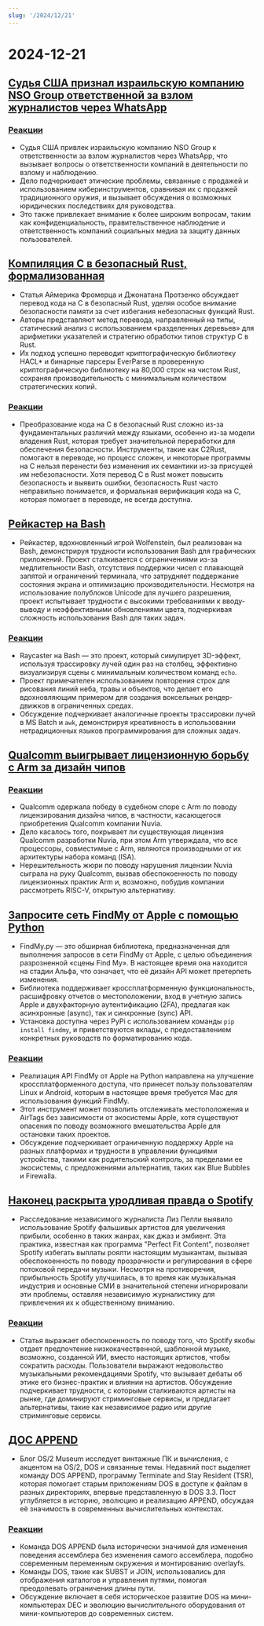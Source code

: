 ```yaml
---
slug: '/2024/12/21'
---
```


# 2024-12-21

## [Судья США признал израильскую компанию NSO Group ответственной за взлом журналистов через WhatsApp](https://www.reuters.com/technology/cybersecurity/us-judge-finds-israels-nso-group-liable-hacking-whatsapp-lawsuit-2024-12-21/)

### [Реакции](https://news.ycombinator.com/item?id=42476828)

- Судья США привлек израильскую компанию NSO Group к ответственности за взлом журналистов через WhatsApp, что вызывает вопросы о ответственности компаний в деятельности по взлому и наблюдению.
- Дело подчеркивает этические проблемы, связанные с продажей и использованием киберинструментов, сравнивая их с продажей традиционного оружия, и вызывает обсуждения о возможных юридических последствиях для руководства.
- Это также привлекает внимание к более широким вопросам, таким как конфиденциальность, правительственное наблюдение и ответственность компаний социальных медиа за защиту данных пользователей.

## [Компиляция C в безопасный Rust, формализованная](https://arxiv.org/abs/2412.15042)

- Статья Аймерика Фромерца и Джонатана Протзенко обсуждает перевод кода на C в безопасный Rust, уделяя особое внимание безопасности памяти за счет избегания небезопасных функций Rust.
- Авторы представляют метод перевода, направленный на типы, статический анализ с использованием «разделенных деревьев» для арифметики указателей и стратегию обработки типов структур C в Rust.
- Их подход успешно переводит криптографическую библиотеку HACL\* и бинарные парсеры EverParse в проверенную криптографическую библиотеку на 80,000 строк на чистом Rust, сохраняя производительность с минимальным количеством стратегических копий.

### [Реакции](https://news.ycombinator.com/item?id=42476192)

- Преобразование кода на C в безопасный Rust сложно из-за фундаментальных различий между языками, особенно из-за модели владения Rust, которая требует значительной переработки для обеспечения безопасности. Инструменты, такие как C2Rust, помогают в переводе, но процесс сложен, и некоторые программы на C нельзя перенести без изменения их семантики из-за присущей им небезопасности. Хотя перевод C в Rust может повысить безопасность и выявить ошибки, безопасность Rust часто неправильно понимается, и формальная верификация кода на C, которая помогает в переводе, не всегда доступна.

## [Рейкастер на Bash](https://github.com/izabera/pseudo3d)

- Рейкастер, вдохновленный игрой Wolfenstein, был реализован на Bash, демонстрируя трудности использования Bash для графических приложений. Проект сталкивается с ограничениями из-за медлительности Bash, отсутствия поддержки чисел с плавающей запятой и ограничений терминала, что затрудняет поддержание состояния экрана и оптимизацию производительности. Несмотря на использование полублоков Unicode для лучшего разрешения, проект испытывает трудности с высокими требованиями к вводу-выводу и неэффективными обновлениями цвета, подчеркивая сложность использования Bash для таких задач.

### [Реакции](https://news.ycombinator.com/item?id=42475703)

- Raycaster на Bash — это проект, который симулирует 3D-эффект, используя трассировку лучей один раз на столбец, эффективно визуализируя сцены с минимальным количеством команд `echo`.
- Проект примечателен использованием повторения строк для рисования линий неба, травы и объектов, что делает его вдохновляющим примером для создания воксельных рендер-движков в ограниченных средах.
- Обсуждение подчеркивает аналогичные проекты трассировки лучей в MS Batch и `awk`, демонстрируя креативность в использовании нетрадиционных языков программирования для сложных задач.

## [Qualcomm выигрывает лицензионную борьбу с Arm за дизайн чипов](https://www.bloomberg.com/news/articles/2024-12-20/qualcomm-wins-licensing-fight-with-arm-over-chip-designs)

### [Реакции](https://news.ycombinator.com/item?id=42475228)

- Qualcomm одержала победу в судебном споре с Arm по поводу лицензирования дизайна чипов, в частности, касающегося приобретения Qualcomm компании Nuvia.
- Дело касалось того, покрывает ли существующая лицензия Qualcomm разработки Nuvia, при этом Arm утверждала, что все процессоры, совместимые с Arm, являются производными от их архитектуры набора команд (ISA).
- Нерешительность жюри по поводу нарушения лицензии Nuvia сыграла на руку Qualcomm, вызвав обеспокоенность по поводу лицензионных практик Arm и, возможно, побудив компании рассмотреть RISC-V, открытую альтернативу.

## [Запросите сеть FindMy от Apple с помощью Python](https://github.com/malmeloo/FindMy.py)

- FindMy.py — это обширная библиотека, предназначенная для выполнения запросов в сети FindMy от Apple, с целью объединения разрозненной «сцены Find My». В настоящее время она находится на стадии Альфа, что означает, что её дизайн API может претерпеть изменения.
- Библиотека поддерживает кроссплатформенную функциональность, расшифровку отчетов о местоположении, вход в учетную запись Apple и двухфакторную аутентификацию (2FA), предлагая как асинхронные (async), так и синхронные (sync) API.
- Установка доступна через PyPi с использованием команды `pip install findmy`, и приветствуются вклады, с предоставлением конкретных руководств по форматированию кода.

### [Реакции](https://news.ycombinator.com/item?id=42479233)

- Реализация API FindMy от Apple на Python направлена на улучшение кроссплатформенного доступа, что принесет пользу пользователям Linux и Android, которым в настоящее время требуется Mac для использования функций FindMy.
- Этот инструмент может позволить отслеживать местоположения и AirTags без зависимости от экосистемы Apple, хотя существуют опасения по поводу возможного вмешательства Apple для остановки таких проектов.
- Обсуждение подчеркивает ограниченную поддержку Apple на разных платформах и трудности в управлении функциями устройства, такими как родительский контроль, за пределами ее экосистемы, с предложениями альтернатив, таких как Blue Bubbles и Firewalla.

## [Наконец раскрыта уродливая правда о Spotify](https://www.honest-broker.com/p/the-ugly-truth-about-spotify-is-finally)

- Расследование независимого журналиста Лиз Пелли выявило использование Spotify фальшивых артистов для увеличения прибыли, особенно в таких жанрах, как джаз и эмбиент. Эта практика, известная как программа "Perfect Fit Content", позволяет Spotify избегать выплаты роялти настоящим музыкантам, вызывая обеспокоенность по поводу прозрачности и регулирования в сфере потоковой передачи музыки. Несмотря на противоречия, прибыльность Spotify улучшилась, в то время как музыкальная индустрия и основные СМИ в значительной степени игнорировали эти проблемы, оставляя независимую журналистику для привлечения их к общественному вниманию.

### [Реакции](https://news.ycombinator.com/item?id=42478107)

- Статья выражает обеспокоенность по поводу того, что Spotify якобы отдает предпочтение низкокачественной, шаблонной музыке, возможно, созданной ИИ, вместо настоящих артистов, чтобы сократить расходы. Пользователи выражают недовольство музыкальными рекомендациями Spotify, что вызывает дебаты об этике его бизнес-практик и влиянии на артистов. Обсуждение подчеркивает трудности, с которыми сталкиваются артисты на рынке, где доминируют стриминговые сервисы, и предлагает альтернативы, такие как независимое радио или другие стриминговые сервисы.

## [ДОС APPEND](https://www.os2museum.com/wp/dos-append/)

- Блог OS/2 Museum исследует винтажные ПК и вычисления, с акцентом на OS/2, DOS и связанные темы. Недавний пост выделяет команду DOS APPEND, программу Terminate and Stay Resident (TSR), которая помогает старым приложениям DOS в доступе к файлам в разных директориях, впервые представленную в DOS 3.3. Пост углубляется в историю, эволюцию и реализацию APPEND, обсуждая её значимость в современных вычислительных контекстах.

### [Реакции](https://news.ycombinator.com/item?id=42475011)

- Команда DOS APPEND была исторически значимой для изменения поведения ассемблера без изменения самого ассемблера, подобно современным переменным окружения и монтированию overlayfs.
- Команды DOS, такие как SUBST и JOIN, использовались для отображения каталогов и управления путями, помогая преодолевать ограничения длины пути.
- Обсуждение включает в себя историческое развитие DOS на мини-компьютерах DEC и эволюцию вычислительного оборудования от мини-компьютеров до современных систем.

<head>
  <meta property="og:title" content="Судья США признал израильскую компанию NSO Group ответственной за взлом журналистов через WhatsApp" />
  <meta property="og:type" content="website" />
  <meta property="og:image" content="https://og.cho.sh/api/og/?title=%D0%A1%D1%83%D0%B4%D1%8C%D1%8F%20%D0%A1%D0%A8%D0%90%20%D0%BF%D1%80%D0%B8%D0%B7%D0%BD%D0%B0%D0%BB%20%D0%B8%D0%B7%D1%80%D0%B0%D0%B8%D0%BB%D1%8C%D1%81%D0%BA%D1%83%D1%8E%20%D0%BA%D0%BE%D0%BC%D0%BF%D0%B0%D0%BD%D0%B8%D1%8E%20NSO%20Group%20%D0%BE%D1%82%D0%B2%D0%B5%D1%82%D1%81%D1%82%D0%B2%D0%B5%D0%BD%D0%BD%D0%BE%D0%B9%20%D0%B7%D0%B0%20%D0%B2%D0%B7%D0%BB%D0%BE%D0%BC%20%D0%B6%D1%83%D1%80%D0%BD%D0%B0%D0%BB%D0%B8%D1%81%D1%82%D0%BE%D0%B2%20%D1%87%D0%B5%D1%80%D0%B5%D0%B7%20WhatsApp&subheading=%D1%81%D1%83%D0%B1%D0%B1%D0%BE%D1%82%D0%B0%2C%2021%20%D0%B4%D0%B5%D0%BA%D0%B0%D0%B1%D1%80%D1%8F%202024%20%D0%B3.%3A%20%D0%A1%D0%B2%D0%BE%D0%B4%D0%BA%D0%B0%20%D0%BD%D0%BE%D0%B2%D0%BE%D1%81%D1%82%D0%B5%D0%B9%20Hacker%20News" />
</head>
